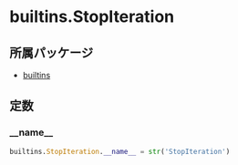 # builtins.StopIteration

## 所属パッケージ
- [builtins](../../module/builtins)

## 定数

### \_\_name\_\_
```python
builtins.StopIteration.__name__ = str('StopIteration')
```
